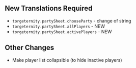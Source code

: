 ## New Translations Required

- `torgeternity.partySheet.chooseParty` - change of string
- `torgeternity.partySheet.allPlayers` - NEW
- `torgeternity.partySheet.activePlayers` - NEW

## Other Changes

- Make player list collapsible (to hide inactive players)